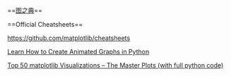 ==[图之典](http://tuzhidian.com/)==



==Official Cheatsheets==

https://github.com/matplotlib/cheatsheets



[Learn How to Create Animated Graphs in Python](https://towardsdatascience.com/learn-how-to-create-animated-graphs-in-python-fce780421afe)



[Top 50 matplotlib Visualizations – The Master Plots (with full python code)](https://www.machinelearningplus.com/plots/top-50-matplotlib-visualizations-the-master-plots-python/)






